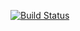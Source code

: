 [![Build Status](https://travis-ci.org/mustaphaelghoul/csprag-w19-rpn.svg?branch=master)](https://travis-ci.org/mustaphaelghoul/csprag-w19-rpn)
